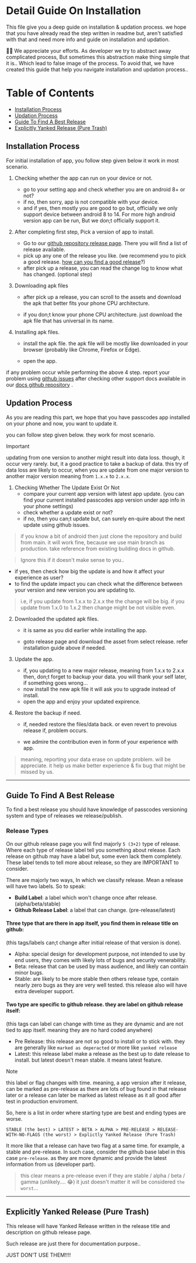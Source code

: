 # Detail Guide On Installation

This file give you a deep guide on installation & updation process. we hope that you have already read the step written in readme but, aren't satisfied with that and need more info and guide on installation and updation.

👏👏 We appreciate your efforts. As developer we try to abstract away complicated process, But sometimes this abstraction make thing simple that it is.. Which lead to false image of the process. To avoid that, we have created this guide that help you navigate installation and updation process..

# Table of Contents

- [Installation Process](#Installation-process)
- [Updation Process](#updation-process)
- [Guide To Find A Best Release](#guide-to-find-a-best-release)
- [Explicitly Yanked Release (Pure Trash)](#explicitly-yanked-release-pure-trash)

## Installation Process

For initial installation of app, you follow step given below it work in most scenario.

1. Checking whether the app can run on your device or not.
   - go to your setting app and check whether you are on android 8+ or not?
   - if no, then sorry, app is not compatible with your device.
   - and if yes, then mostly you are good to go but, officially we only support device between android 8 to 14. For more high android version app can be run, But we don;t officially support it.

2. After completing first step, Pick a version of app to install.
   - Go to our [github repository release page](https://github.com/PasscodesApp/Passcodes/releases). There you will find a list of release available.
   - pick up any one of the release you like. (we recommend you to pick a good release. [how can you find a good release](#guide-to-find-a-best-release)?)
   - after pick up a release, you can read the change log to know what has changed. (optional step)

3. Downloading apk files
   - after pick up a release, you can scroll to the assets and download the apk that better fits your phone CPU architecture.

   - if you don;t know your phone CPU architecture. just download the apk file that has universal in its name.

4. Installing apk files.
   - install the apk file. the apk file will be mostly like downloaded in your browser (probably like Chrome, Firefox or Edge).

   - open the app.

if any problem occur while performing the above 4 step. report your problem using [github issues](https://github.com/PasscodesApp/Passcodes/issues/new) after checking other support docs available in our [docs github repository](https://github.com/PasscodesApp/Passcodes-Docs) .

## Updation Process

As you are reading this part, we hope that you have passcodes app installed on your phone and now, you want to update it.

you can follow step given below. they work for most scenario.

> [!IMPORTANT]
> updating from one version to another might result into data loss. though, it occur very rarely. but, it a good practice to take a backup of data.
> this try of data loss are likely to occur, when you are update from one major version to another major version meaning from `1.x.x` to `2.x.x`.

1. Checking Whether The Update Exist Or Not
   - compare your current app version with latest app update. (you can find your current installed passcodes app version under app info in your phone settings)
   - check whether a update exist or not?
   - if no, then you can;t update but, can surely en-quire about the next update using github issues.

> if you know a bit of android then just clone the repository and build from main. it will work fine, because we use main branch as production. take reference from existing building docs in github.
 
> Ignore this if it doesn't make sense to you..

   - if yes, then check how big the update is and how it affect your experience as user?
   - to find the update impact you can check what the difference between your version and new version you are updating to.

> i.e, if you update from 1.x.x to 2.x.x the the change will be big. if you update from 1.x.0 to 1.x.2 then change might be not visible even.

2. Downloaded the updated apk files.
   - it is same as you did earlier while installing the app.

   - goto release page and download the asset from select release. refer installation guide above if needed.

3. Update the app.
   - if, you updating to a new major release, meaning from 1.x.x to 2.x.x then, don;t forget to backup your data. you will thank your self later, if something goes wrong...
   - now install the new apk file it will ask you to upgrade instead of install.
   - open the app and enjoy your updated expirence.

4. Restore the backup if need.
   - if, needed restore the files/data back. or even revert to prevoius release if, problem occurs.

   - we admire the contribution even in form of your experience with app.

> meaning, reporting your data erase on update problem. will be appreciate.
> it help us make better experience & fix bug that might be missed by us.

---

## Guide To Find A Best Release

To find a best release you should have knowledge of passcodes versioning system and type of releases we release/publish.

### Release Types

On our github release page you will find majorly `5 (3+2)` type of release. Where each type of release label tell you something about release.
Each release on github may have a label but, some even lack them completely. These label tends to tell more about release, so they are IMPORTANT to consider.

There are majorly two ways, In which we classify release. Mean a release will have two labels.
So to speak:

- **Build Label**: a label which won't change once after release. (alpha/beta/stable)
- **Github Release Label**: a label that can change. (pre-release/latest)

#### Three type that are there in app itself, you find them in release title on github:

(this tags/labels can;t change after initial release of that version is done).

- Alpha: special design for development purpose, not intended to use by end users, they comes with likely lots of bugs and security venerability.
- Beta: release that can be used by mass audience, and likely can contain minor bugs.
- Stable: are likely to be more stable then others release type, contain nearly zero bugs as they are very well tested. this release also will have extra developer support.

#### Two type are specific to github release. they are label on github release itself:

(this tags can label can change with time as they are dynamic and are not tied to app itself. meaning they are no hard coded anywhere)

- Pre Release: this release are not so good to install or to stick with. they are generally like `marked as deperacted` or more like `yanked release`
- Latest: this release label make a release as the best up to date release to install. but latest doesn't mean stable. it means latest feature.

> [!NOTE]
> this label or flag changes with time. meaning, a app version after it release, can be marked as pre-release as there are lots of bug found in that release later or a release can later be marked as latest release as it all good after test in production enviroment.

So, here is a list in order where starting type are best and ending types are worse.

```
STABLE (the best) > LATEST > BETA > ALPHA > PRE-RELEASE > RELEASE-WITH-NO-FLAGS (the worst) > Explictly Yanked Release (Pure Trash)
```

It more like that a release can have two flag at a same time. for example, a stable and pre-release. In such case, consider the github base label in this case `pre-release`. as they are more dynamic and provide the latest information from us (developer part).

> this clear means a pre-release even if they are stable / alpha / beta / gamma (unlikely.... 😂)
> it just doesn't matter it will be considered `the worst`...

---

## Explicitly Yanked Release (Pure Trash)

This release will have Yanked Release written in the release title and description on github release page.

Such release are just there for documentation purpose..

JUST DON'T USE THEM!!!!

